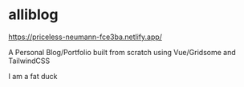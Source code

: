 # alliblog

https://priceless-neumann-fce3ba.netlify.app/

A Personal Blog/Portfolio built from scratch using Vue/Gridsome and TailwindCSS

I am a fat duck
